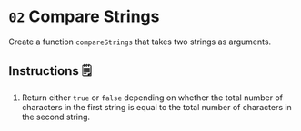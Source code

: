# `02` Compare Strings

Create a function `compareStrings` that takes two strings as arguments.

## Instructions 🗒
1. Return either `true` or `false` depending on whether the total number of characters in the first string is equal to the total number of characters in the second string.